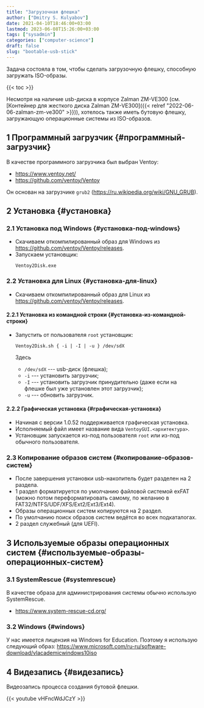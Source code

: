 ```yaml
---
title: "Загрузочная флешка"
author: ["Dmitry S. Kulyabov"]
date: 2021-04-10T18:46:00+03:00
lastmod: 2023-06-08T15:26:00+03:00
tags: ["sysadmin"]
categories: ["computer-science"]
draft: false
slug: "bootable-usb-stick"
---
```


Задача состояла в том, чтобы сделать загрузочную флешку, способную загружать ISO-образы.

<!--more-->

{{< toc >}}

Несмотря на наличие usb-диска в корпусе Zalman ZM-VE300 (см. [Контейнер для жесткого диска Zalman ZM-VE300]({{< relref "2022-06-06-zalman-zm-ve300" >}})), хотелось также иметь бутовую флешку, загружающую операционные системы из ISO-образов.


## <span class="section-num">1</span> Программный загрузчик {#программный-загрузчик}

В качестве программного загрузчика был выбран Ventoy:

-   <https://www.ventoy.net/>
-   <https://github.com/ventoy/Ventoy>

Он основан на загрузчике `grub2` (<https://ru.wikipedia.org/wiki/GNU_GRUB>).


## <span class="section-num">2</span> Установка {#установка}


### <span class="section-num">2.1</span> Установка под Windows {#установка-под-windows}

-   Скачиваем откомпилированный образ для Windows из <https://github.com/ventoy/Ventoy/releases>.
-   Запускаем установщик:
    ```shell
    Ventoy2Disk.exe
    ```


### <span class="section-num">2.2</span> Установка для Linux {#установка-для-linux}

-   Скачиваем откомпилированный образ для Linux из <https://github.com/ventoy/Ventoy/releases>.


#### <span class="section-num">2.2.1</span> Установка из командной строки {#установка-из-командной-строки}

-   Запустить от пользователя `root` установщик:
    ```shell
    Ventoy2Disk.sh { -i | -I | -u } /dev/sdX
    ```
    Здесь

    -   `/dev/sdX` --- usb-диск (флешка);
    -   `-i` --- установить загрузчик;
    -   `-I` --- установить загрузчик принудительно (даже если на флешке был уже установлен этот загрузчик);
    -   `-u` --- обновить загрузчик.


#### <span class="section-num">2.2.2</span> Графическая установка {#графическая-установка}

-   Начиная с версии 1.0.52 поддерживается графическая установка.
-   Исполняемый файл имеет название вида `VentoyGUI.<архитектура>`.
-   Установщик запускается из-под пользователя `root` или из-под обычного пользователя.


### <span class="section-num">2.3</span> Копирование образов систем {#копирование-образов-систем}

-   После завершения установки usb-накопитель будет разделен на 2 раздела.
-   1 раздел форматируется по умолчанию файловой системой exFAT (можно потом переформатировать самому, по желанию в FAT32/NTFS/UDF/XFS/Ext2/Ext3/Ext4).
-   Образы операционных систем копируются на 2 раздел.
-   По умолчанию поиск образов систем ведётся во всех подкаталогах.
-   2 раздел служебный (для UEFI).


## <span class="section-num">3</span> Используемые образы операционных систем {#используемые-образы-операционных-систем}


### <span class="section-num">3.1</span> SystemRescue {#systemrescue}

В качестве образа для администрирования системы обычно использую SystemRescue.

-   <https://www.system-rescue-cd.org/>


### <span class="section-num">3.2</span> Windows {#windows}

У нас имеется лицензия на Windows for Education. Поэтому я использую следующий образ:
<https://www.microsoft.com/ru-ru/software-download/vlacademicwindows10iso>


## <span class="section-num">4</span> Видезапись {#видезапись}

Видеозапись процесса создания бутовой флешки.

{{< youtube vHFncWdJCzY >}}
